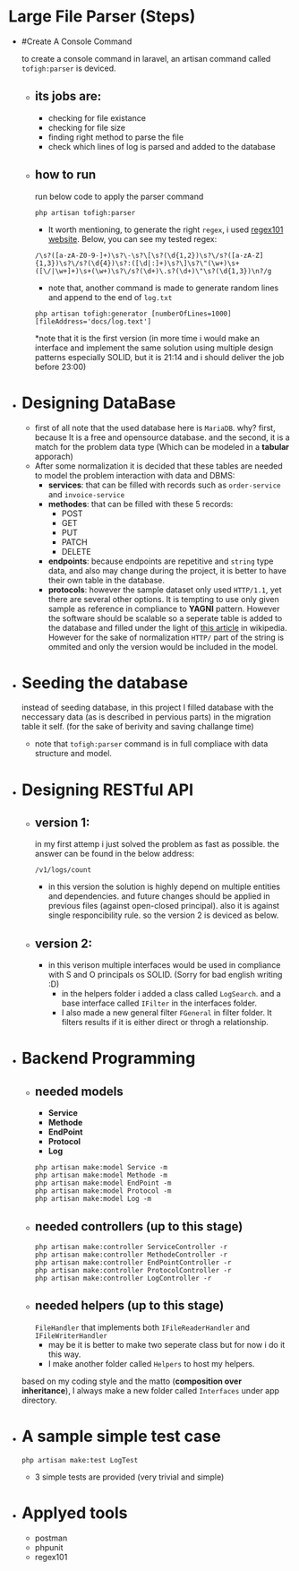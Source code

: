 # Large File Parser (Steps)

- #Create A Console Command
    
    to create a console command in laravel, an artisan command called ```tofigh:parser``` is deviced. 
    - ## its jobs are:
        - checking for file existance
        - checking for file size
        - finding right method to parse the file
        - check which lines of log is parsed and added to the database 
    - ## how to run 
        run below code to apply the parser command
        ```ssh
        php artisan tofigh:parser 
        ```
        * It worth mentioning, to generate the right ```regex```, i used [regex101 website](https://regex101.com/). Below, you can see my tested regex:
        ```ssh
        /\s?([a-zA-Z0-9-]+)\s?\-\s?\[\s?(\d{1,2})\s?\/s?([a-zA-Z]{1,3})\s?\/s?(\d{4})\s?:([\d|:]+)\s?\]\s?\"(\w+)\s+([\/|\w+]+)\s+(\w+)\s?\/s?(\d+)\.s?(\d+)\"\s?(\d{1,3})\n?/g
        ```
        * note that, another command is made to generate random lines and append to the end of ```log.txt```
        ```ssh
        php artisan tofigh:generator [numberOfLines=1000] [fileAddress='docs/log.text']
        ```
        *note that it is the first version (in more time i would make an interface and implement the same solution using multiple design patterns especially SOLID, but it is 21:14 and i should deliver the job before 23:00)
- # Designing DataBase
    - first of all note that the used database here is ```MariaDB```. why? first, because It is a free and opensource database. and the second, it is a match for the problem data type (Which can be modeled in a **tabular** apporach)
    - After some normalization it is decided that these tables are needed to model the problem interaction with data and DBMS:
        - **services**: that can be filled with records such as ```order-service``` and ```invoice-service```
        - **methodes**: that can be filled with these 5 records: 
            - POST
            - GET
            - PUT
            - PATCH
            - DELETE
        - **endpoints**: because endpoints are repetitive and ```string``` type data, and also may change during the project, it is better to have their own table in the database. 
        - **protocols**: however the sample dataset only used ```HTTP/1.1```, yet there are several other options. It is tempting to use only given sample as reference in compliance to **YAGNI** pattern. However the software should be scalable so a seperate table is added to the database and filled under the light of [this article](https://en.wikipedia.org/wiki/Hypertext_Transfer_Protocol) in wikipedia. However for the sake of normalization ```HTTP/``` part of the string is ommited and only the version would be included in the model. 
- # Seeding the database
    instead of seeding database, in this project I filled database with the neccessary data (as is described in pervious parts) in the migration table it self. (for the sake of berivity and saving challange time)
    * note that ```tofigh:parser``` command is in full compliace with data structure and model. 
- # Designing RESTful API
    - ## version 1: 
        in my first attemp i just solved the problem as fast as possible. the answer can be found in the below address:
        ```ssh
        /v1/logs/count
        ```
        * in this version the solution is highly depend on multiple entities and dependencies. and future changes should be applied in previous files (against open-closed principal). also it is against single responcibility rule. so the version 2 is deviced as below.
    - ## version 2:
        - in this verison multiple interfaces would be used in compliance with S and O principals os SOLID. (Sorry for bad english writing :D)
            - in the helpers folder i added a class called ```LogSearch```. and a base interface called ```IFilter``` in the interfaces folder.
            - I also made a new general filter ```FGeneral``` in filter folder. It filters results if it is either direct or throgh a relationship. 


- # Backend Programming
    - ## needed models
        - **Service**
        - **Methode**
        - **EndPoint**
        - **Protocol**
        - **Log**
        ```ssh
        php artisan make:model Service -m
        php artisan make:model Methode -m
        php artisan make:model EndPoint -m
        php artisan make:model Protocol -m
        php artisan make:model Log -m
        ```
    - ## needed controllers (up to this stage)
        ```ssh
        php artisan make:controller ServiceController -r
        php artisan make:controller MethodeController -r
        php artisan make:controller EndPointController -r
        php artisan make:controller ProtocolController -r
        php artisan make:controller LogController -r
        ```
    - ## needed helpers (up to this stage)
        ```FileHandler``` that implements both ```IFileReaderHandler``` and ```IFileWriterHandler``` 
        * may be it is better to make two seperate class but for now i do it this way.
        * I make another folder called ```Helpers``` to host my helpers. 

    based on my coding style and the matto (**composition over inheritance**), I always make a new folder called ```Interfaces``` under app directory. 
- # A sample simple test case
    ```ssh
    php artisan make:test LogTest
    ```
    - 3 simple tests are provided (very trivial and simple)
- # Applyed tools 
    - postman
    - phpunit
    - regex101